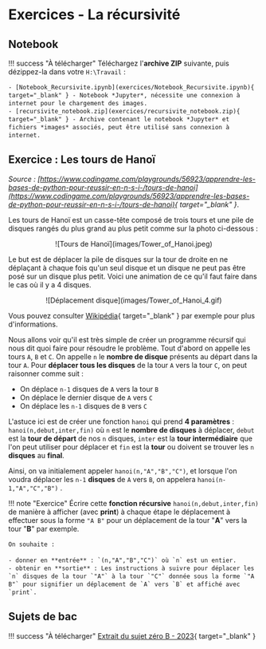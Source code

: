 # Exercices - La récursivité

## Notebook

!!! success "À télécharger"
    Téléchargez l'**archive ZIP** suivante, puis dézippez-la dans votre `H:\Travail` :

    - [Notebook_Recursivite.ipynb](exercices/Notebook_Recursivite.ipynb){ target="_blank" } - Notebook *Jupyter*, nécessite une connexion à internet pour le chargement des images. 
    - [recursivite_notebook.zip](exercices/recursivite_notebook.zip){ target="_blank" } - Archive contenant le notebook *Jupyter* et fichiers *images* associés, peut être utilisé sans connexion à internet.

## Exercice : Les tours de Hanoï

*Source : [https://www.codingame.com/playgrounds/56923/apprendre-les-bases-de-python-pour-reussir-en-n-s-i-/tours-de-hanoi](https://www.codingame.com/playgrounds/56923/apprendre-les-bases-de-python-pour-reussir-en-n-s-i-/tours-de-hanoi){ target="_blank" }*.

Les tours de Hanoï est un casse-tête composé de trois tours et une pile de disques rangés du plus grand au plus petit comme sur la photo ci-dessous :

<center>
![Tours de Hanoï](images/Tower_of_Hanoi.jpeg)
</center>

Le but est de déplacer la pile de disques sur la tour de droite en ne déplaçant à chaque fois qu'un seul disque et un disque ne peut pas être posé sur un disque plus petit. Voici une animation de ce qu'il faut faire dans le cas où il y a 4 disques.

<center>
![Déplacement disque](images/Tower_of_Hanoi_4.gif)
</center>

Vous pouvez consulter [Wikipédia](https://fr.wikipedia.org/wiki/Tours_de_Hano%C3%AF){ target="_blank" } par exemple pour plus d'informations.

Nous allons voir qu'il est très simple de créer un programme récursif qui nous dit quoi faire pour résoudre le problème. Tout d'abord on appelle les tours `A`, `B` et `C`. On appelle `n` le **nombre de disque** présents au départ dans la tour `A`. Pour **déplacer tous les disques** de la tour `A` vers la tour `C`, on peut raisonner comme suit :

- On déplace `n-1` disques de `A` vers la tour `B`
- On déplace le dernier disque de `A` vers `C`
- On déplace les `n-1` disques de `B` vers `C`

L'astuce ici est de créer une fonction `hanoi` qui prend **4 paramètres** : `hanoi(n,debut,inter,fin)` où `n` est le **nombre de disques** à déplacer, `debut` est la **tour de départ** de nos `n` disques, `inter` est la **tour intermédiaire** que l'on peut utiliser pour déplacer et `fin` est la **tour** ou doivent se trouver les `n` **disques** au **final**.

Ainsi, on va initialement appeler `hanoi(n,"A","B","C")`, et lorsque l'on voudra déplacer les `n-1` **disques** de `A` vers `B`, on appelera `hanoi(n-1,"A","C","B")` .

!!! note "Exercice"
    Écrire cette **fonction récursive** `hanoi(n,debut,inter,fin)` de manière à afficher (avec **print**) à chaque étape le déplacement à effectuer sous la forme `"A B"` pour un déplacement de la tour "**A**" vers la tour "**B**" par exemple.

    On souhaite :
    
    - donner en **entrée** : `(n,"A","B","C")` où `n` est un entier.
    - obtenir en **sortie** : Les instructions à suivre pour déplacer les `n` disques de la tour `"A"` à la tour `"C"` donnée sous la forme `"A B"` pour signifier un déplacement de `A` vers `B` et affiché avec `print`.

## Sujets de bac

!!! success "À télécharger"
    [Extrait du sujet zéro B - 2023](exercices/sujet_02.pdf){ target="_blank" }